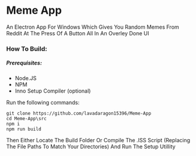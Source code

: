 # Meme App

An Electron App For Windows Which Gives You Random Memes From Reddit At The Press Of A Button
All In An Overley Done UI

### How To Build:

##### Prerequisites:
* Node.JS
* NPM
* Inno Setup Compiler (optional)


Run the following commands:
```
git clone https://github.com/lavadaragon15396/Meme-App
cd Meme-App\src
npm i
npm run build
```

Then Either Locate The Build Folder Or Compile The .ISS Script (Replacing The File Paths To Match Your Directories) And Run The Setup Utillity
